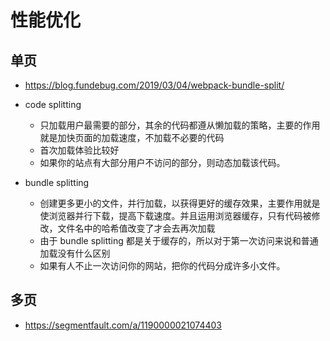 # 性能优化

## 单页
* https://blog.fundebug.com/2019/03/04/webpack-bundle-split/

* code splitting
  * 只加载用户最需要的部分，其余的代码都遵从懒加载的策略，主要的作用就是加快页面的加载速度，不加载不必要的代码
  * 首次加载体验比较好
  * 如果你的站点有大部分用户不访问的部分，则动态加载该代码。

* bundle splitting
  * 创建更多更小的文件，并行加载，以获得更好的缓存效果，主要作用就是使浏览器并行下载，提高下载速度。并且运用浏览器缓存，只有代码被修改，文件名中的哈希值改变了才会去再次加载
  * 由于 bundle splitting 都是关于缓存的，所以对于第一次访问来说和普通加载没有什么区别
  * 如果有人不止一次访问你的网站，把你的代码分成许多小文件。

## 多页
* https://segmentfault.com/a/1190000021074403